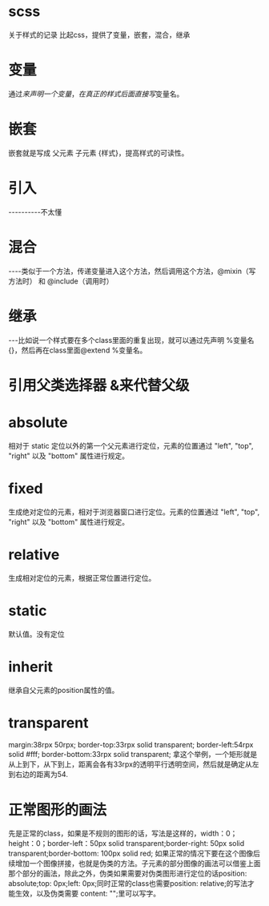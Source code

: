 # scss
关于样式的记录
比起css，提供了变量，嵌套，混合，继承
# 变量 
通过$来声明一个变量，在真正的样式后面直接写$变量名。
# 嵌套
嵌套就是写成 父元素 子元素 {样式}，提高样式的可读性。
# 引入
----------不太懂
# 混合
----类似于一个方法，传递变量进入这个方法，然后调用这个方法，@mixin（写方法时） 和 @include（调用时）
# 继承
---比如说一个样式要在多个class里面的重复出现，就可以通过先声明 %变量名{}，然后再在class里面@extend %变量名。
# 引用父类选择器 &来代替父级

# absolute
相对于 static 定位以外的第一个父元素进行定位，元素的位置通过 "left", "top", "right" 以及 "bottom" 属性进行规定。
# fixed
生成绝对定位的元素，相对于浏览器窗口进行定位。元素的位置通过 "left", "top", "right" 以及 "bottom" 属性进行规定。
# relative
生成相对定位的元素，根据正常位置进行定位。
# static 
默认值。没有定位
# inherit
继承自父元素的position属性的值。
# transparent
   margin:38rpx 50rpx;
  border-top:33rpx solid transparent;
  border-left:54rpx solid #fff;
  border-bottom:33rpx solid transparent;
  拿这个举例，一个矩形就是从上到下，从下到上，距离会各有33rpx的透明平行透明空间，然后就是确定从左到右边的距离为54.
  # 正常图形的画法
  先是正常的class，如果是不规则的图形的话，写法是这样的，width：0；height：0；border-left：50px solid transparent;border-right: 50px solid transparent;border-bottom: 100px solid red;
  如果正常的情况下要在这个图像后续增加一个图像拼接，也就是伪类的方法。子元素的部分图像的画法可以借鉴上面那个部分的画法，除此之外，伪类如果需要对伪类图形进行定位的话position: absolute;top: 0px;left: 0px;同时正常的class也需要position: relative;的写法才能生效，以及伪类需要 content: "";里可以写字。

